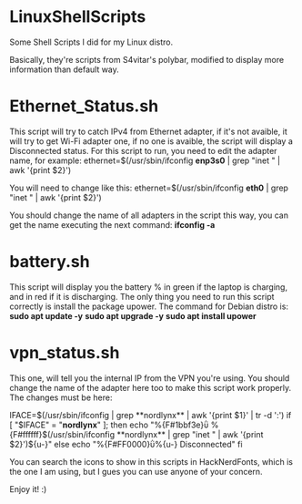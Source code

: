 # LinuxShellScripts
Some Shell Scripts I did for my Linux distro.


Basically, they're scripts from S4vitar's polybar, modified to display more information than default way.

# Ethernet_Status.sh
This script will try to catch IPv4 from Ethernet adapter, if it's not avaible, it will try to get Wi-Fi adapter one, if no one is avaible, the script will display a Disconnected status.
For this script to run, you need to edit the adapter name, for example:
ethernet=$(/usr/sbin/ifconfig **enp3s0** | grep "inet " | awk '{print $2}')

You will need to change like this:
ethernet=$(/usr/sbin/ifconfig **eth0** | grep "inet " | awk '{print $2}')

You should change the name of all adapters in the script this way, you can get the name executing the next command: **ifconfig -a**

# battery.sh
This script will display you the battery % in green if the laptop is charging, and in red if it is discharging.
The only thing you need to run this script correctly is install the package upower.
The command for Debian distro is:
**sudo apt update -y**
**sudo apt upgrade -y**
**sudo apt install upower**

# vpn_status.sh
This one, will tell you the internal IP from the VPN you're using. You should change the name of the adapter here too to make this script work properly.
The changes must be here:

IFACE=$(/usr/sbin/ifconfig | grep **nordlynx** | awk '{print $1}' | tr -d ':')
if [ "$IFACE" = "**nordlynx**" ]; then
   echo "%{F#1bbf3e} %{F#ffffff}$(/usr/sbin/ifconfig **nordlynx** | grep "inet " | awk '{print $2}')${u-}"
else
   echo "%{F#FF0000}%{u-} Disconnected"
fi

You can search the icons to show in this scripts in HackNerdFonts, which is the one I am using, but I gues you can use anyone of your concern.

Enjoy it! :)
